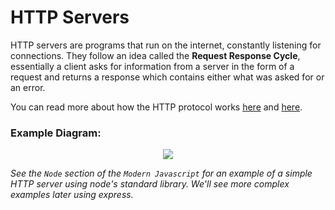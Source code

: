 
# HTTP Servers

HTTP servers are programs that run on the internet, constantly listening for connections. They follow an idea called the **Request Response Cycle**, essentially a client asks for information from a server in the form of a request and returns a response which contains either what was asked for or an error.

You can read more about how the HTTP protocol works [here](https://en.wikipedia.org/wiki/Hypertext_Transfer_Protocol) and [here](https://www.clickminded.com/http-status-codes/).

### Example Diagram:

<center>
  <img src="https://www.clickminded.com/wp-content/uploads/client-and-server-communication-protocols.png">
</center>

*See the `Node` section of the `Modern Javascript` for an example of a simple HTTP server using node's standard library. We'll see more complex examples later using express.*